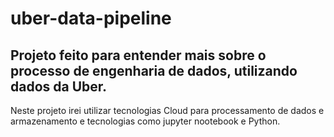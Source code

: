 # uber-data-pipeline
## Projeto feito para entender mais sobre o processo de engenharia de dados, utilizando dados da Uber.

Neste projeto irei utilizar tecnologias Cloud para processamento de dados e armazenamento e tecnologias como jupyter nootebook e Python.
